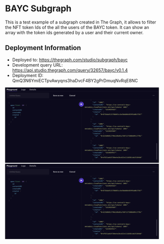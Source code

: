 # BAYC Subgraph

This is a test example of a subgraph created in The Graph, it allows to filter the NFT token Ids of the all the users of the BAYC token. It can show an array with the token ids generated by a user and their current owner.

## Deployment Information

- Deployed to: https://thegraph.com/studio/subgraph/bayc
- Development query URL: https://api.studio.thegraph.com/query/32657/bayc/v0.1.4
- Deployment ID: QmQ3N6YmiECTpvAwyqns3haDvcF4BY2gPrDmuqNvRqE8NC

![Screenshot](Image1.png)
![Screenshot](Image1.png)
